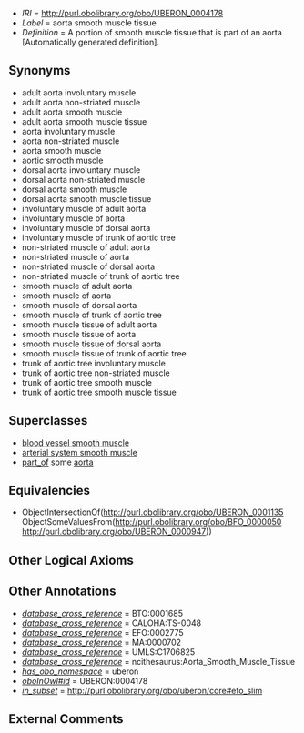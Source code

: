  * *IRI* = http://purl.obolibrary.org/obo/UBERON_0004178
 * *Label* = aorta smooth muscle tissue
 * *Definition* = A portion of smooth muscle tissue that is part of an aorta [Automatically generated definition].

## Synonyms

 * adult aorta involuntary muscle
 * adult aorta non-striated muscle
 * adult aorta smooth muscle
 * adult aorta smooth muscle tissue
 * aorta involuntary muscle
 * aorta non-striated muscle
 * aorta smooth muscle
 * aortic smooth muscle
 * dorsal aorta involuntary muscle
 * dorsal aorta non-striated muscle
 * dorsal aorta smooth muscle
 * dorsal aorta smooth muscle tissue
 * involuntary muscle of adult aorta
 * involuntary muscle of aorta
 * involuntary muscle of dorsal aorta
 * involuntary muscle of trunk of aortic tree
 * non-striated muscle of adult aorta
 * non-striated muscle of aorta
 * non-striated muscle of dorsal aorta
 * non-striated muscle of trunk of aortic tree
 * smooth muscle of adult aorta
 * smooth muscle of aorta
 * smooth muscle of dorsal aorta
 * smooth muscle of trunk of aortic tree
 * smooth muscle tissue of adult aorta
 * smooth muscle tissue of aorta
 * smooth muscle tissue of dorsal aorta
 * smooth muscle tissue of trunk of aortic tree
 * trunk of aortic tree involuntary muscle
 * trunk of aortic tree non-striated muscle
 * trunk of aortic tree smooth muscle
 * trunk of aortic tree smooth muscle tissue

## Superclasses

 * [blood vessel smooth muscle](../../UBERON/37/UBERON_0004237.md)
 * [arterial system smooth muscle](../../UBERON/95/UBERON_0004695.md)
 * [part_of](../../BFO/50/BFO_0000050.md) some [aorta](../../UBERON/47/UBERON_0000947.md)

## Equivalencies

 * ObjectIntersectionOf(<http://purl.obolibrary.org/obo/UBERON_0001135> ObjectSomeValuesFrom(<http://purl.obolibrary.org/obo/BFO_0000050> <http://purl.obolibrary.org/obo/UBERON_0000947>))

## Other Logical Axioms


## Other Annotations

 * *[database_cross_reference](../../ef/oboInOwl#hasDbXref.md)* = BTO:0001685
 * *[database_cross_reference](../../ef/oboInOwl#hasDbXref.md)* = CALOHA:TS-0048
 * *[database_cross_reference](../../ef/oboInOwl#hasDbXref.md)* = EFO:0002775
 * *[database_cross_reference](../../ef/oboInOwl#hasDbXref.md)* = MA:0000702
 * *[database_cross_reference](../../ef/oboInOwl#hasDbXref.md)* = UMLS:C1706825
 * *[database_cross_reference](../../ef/oboInOwl#hasDbXref.md)* = ncithesaurus:Aorta_Smooth_Muscle_Tissue
 * *[has_obo_namespace](../../ce/oboInOwl#hasOBONamespace.md)* = uberon
 * *[oboInOwl#id](../../id/oboInOwl#id.md)* = UBERON:0004178
 * *[in_subset](../../et/oboInOwl#inSubset.md)* = http://purl.obolibrary.org/obo/uberon/core#efo_slim

## External Comments

